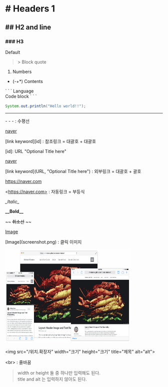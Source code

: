 # \# Headers 1
## \## H2 and line
### \### H3
Default
> \> Block quote 

1. Numbers

+ \(-+*) Contents

\` \` \` Language <br> Code block \` \` \`
```java
System.out.println("Hello world!!");
```
---
\- \- \-  : 수평선

[naver]

[naver]:https://naver.com	"Go to Naver"

\[link keyword][id]  : 참조링크 = 대괄호 + 대괄호

\[id]: URL "Optional Title here"

[naver](https://naver.com, "Go to Naver")

\[link keyword](URL, "Optional Title here") : 외부링크 = 대괄호 + 괄호

<https://naver.com>

\<https://naver.com> : 자동링크 = 부등식

_\_Italic\__ 

__\_\_Bold\_\___ 

\~\~ ~~취소선~~ \~\~ 

[Image](/screenshot.png)

\[Image](screenshot.png) : 클릭 이미지

<img src="/screenshot.png" width="400px" height="300px" title="예시" alt="alt">

\<img src="/위치.확장자" width="크기" height="크기" title="제목" alt="alt"> 

\<br> : 줄바꿈

> width or height 둘 중 하나만 입력해도 된다.<br>title and alt 는 입력하지 않아도 된다.

